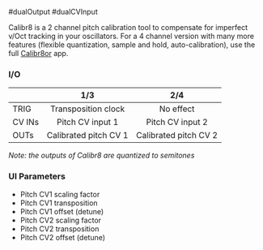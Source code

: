#dualOutput #dualCVInput 

Calibr8 is a 2 channel pitch calibration tool to compensate for imperfect v/Oct tracking in your oscillators. For a 4 channel version with many more features (flexible quantization, sample and hold, auto-calibration), use the full [Calibr8or](https://github.com/djphazer/O_C-Phazerville/wiki/Calibr8or) app.

### I/O

|        |          1/3          |          2/4          |
| ------ | :-------------------: | :-------------------: |
| TRIG   |  Transposition clock  |       No effect       |
| CV INs |   Pitch CV input 1    |   Pitch CV input 2    |
| OUTs   | Calibrated pitch CV 1 | Calibrated pitch CV 2 |

_Note: the outputs of Calibr8 are quantized to semitones_

### UI Parameters
* Pitch CV1 scaling factor
* Pitch CV1 transposition
* Pitch CV1 offset (detune)
* Pitch CV2 scaling factor
* Pitch CV2 transposition
* Pitch CV2 offset (detune)